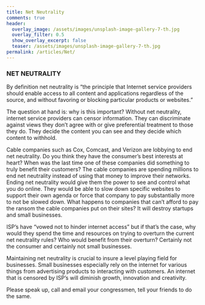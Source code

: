 ```yaml
---
title: Net Neutrality
comments: true
header:
  overlay_image: /assets/images/unsplash-image-gallery-7-th.jpg
  overlay_filter: 0.5
  show_overlay_excerpt: false
  teaser: /assets/images/unsplash-image-gallery-7-th.jpg
permalink: /articles/Net/
---
```

### NET NEUTRALITY

By definition net neutrality is “the principle that Internet service providers should enable access to all content and applications regardless of the source, and without favoring or blocking particular products or websites.”

The question at hand is: why is this important? Without net neutrality, internet service providers can censor information. They can discriminate against views they don’t agree with or give preferential treatment to those they do. They decide the content you can see and they decide which content to withhold.

Cable companies such as Cox, Comcast, and Verizon are lobbying to end net neutrality. Do you think they have the consumer’s best interests at heart? When was the last time one of these companies did something to truly benefit their customers? The cable companies are spending millions to end net neutrality instead of using that money to improve their networks. Ending net neutrality would give them the power to see and control what you do online. They would be able to slow down specific websites to support their own agenda or force that company to pay substantially more to not be slowed down. What happens to companies that can’t afford to pay the ransom the cable companies put on their sites? It will destroy startups and small businesses.

ISP’s have “vowed not to hinder internet access” but if that’s the case, why would they spend the time and resources on trying to overturn the current net neutrality rules? Who would benefit from their overturn? Certainly not the consumer and certainly not small businesses.

Maintaining net neutrality is crucial to insure a level playing field for businesses. Small businesses especially rely on the internet for various things from advertising products to interacting with customers. An internet that is censored by ISP’s will diminish growth, innovation and creativity.

Please speak up, call and email your congressmen, tell your friends to do the same.
